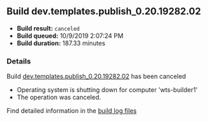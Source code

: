 ## Build dev.templates.publish_0.20.19282.02
- **Build result:** `canceled`
- **Build queued:** 10/9/2019 2:07:24 PM
- **Build duration:** 187.33 minutes
### Details
Build [dev.templates.publish_0.20.19282.02](https://winappstudio.visualstudio.com/web/build.aspx?pcguid=a4ef43be-68ce-4195-a619-079b4d9834c2&builduri=vstfs%3a%2f%2f%2fBuild%2fBuild%2f31434) has been canceled

+ Operating system is shutting down for computer 'wts-builder1'
+ The operation was canceled.

Find detailed information in the [build log files]()
